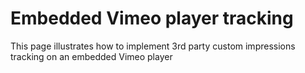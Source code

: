 # Embedded Vimeo player tracking
This page illustrates how to implement 3rd party custom impressions tracking on an embedded Vimeo player
